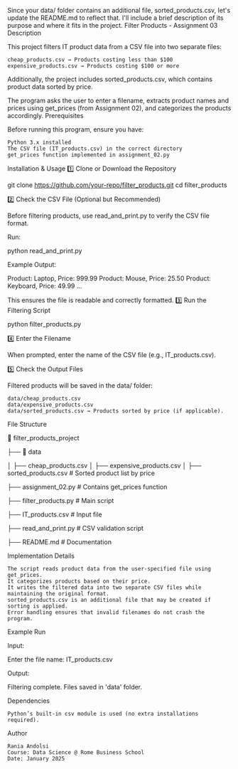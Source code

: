 Since your data/ folder contains an additional file, sorted_products.csv, let's update the README.md to reflect that. I'll include a brief description of its purpose and where it fits in the project.
Filter Products - Assignment 03
Description

This project filters IT product data from a CSV file into two separate files:

    cheap_products.csv → Products costing less than $100
    expensive_products.csv → Products costing $100 or more

Additionally, the project includes sorted_products.csv, which contains product data sorted by price.

The program asks the user to enter a filename, extracts product names and prices using get_prices (from Assignment 02), and categorizes the products accordingly.
Prerequisites

Before running this program, ensure you have:

    Python 3.x installed
    The CSV file (IT_products.csv) in the correct directory
    get_prices function implemented in assignment_02.py

Installation & Usage
1️⃣ Clone or Download the Repository

git clone https://github.com/your-repo/filter_products.git
cd filter_products

2️⃣ Check the CSV File (Optional but Recommended)

Before filtering products, use read_and_print.py to verify the CSV file format.

Run:

python read_and_print.py

Example Output:

Product: Laptop, Price: 999.99
Product: Mouse, Price: 25.50
Product: Keyboard, Price: 49.99
...

This ensures the file is readable and correctly formatted.
3️⃣ Run the Filtering Script

python filter_products.py

4️⃣ Enter the Filename

When prompted, enter the name of the CSV file (e.g., IT_products.csv).

5️⃣ Check the Output Files

Filtered products will be saved in the data/ folder:

    data/cheap_products.csv
    data/expensive_products.csv
    data/sorted_products.csv → Products sorted by price (if applicable).

File Structure

📂 filter_products_project

 ├── 📂 data
 
 │   ├── cheap_products.csv
 │   ├── expensive_products.csv
 │   ├── sorted_products.csv  # Sorted product list by price
 
 ├── assignment_02.py  # Contains get_prices function
 
 ├── filter_products.py  # Main script
 
 ├── IT_products.csv  # Input file
 
 ├── read_and_print.py  # CSV validation script
 
 ├── README.md  # Documentation
 

Implementation Details

    The script reads product data from the user-specified file using get_prices.
    It categorizes products based on their price.
    It writes the filtered data into two separate CSV files while maintaining the original format.
    sorted_products.csv is an additional file that may be created if sorting is applied.
    Error handling ensures that invalid filenames do not crash the program.

Example Run

Input:

Enter the file name: IT_products.csv

Output:

Filtering complete. Files saved in 'data' folder.

Dependencies

    Python’s built-in csv module is used (no extra installations required).

Author

    Rania Andolsi
    Course: Data Science @ Rome Business School
    Date: January 2025
